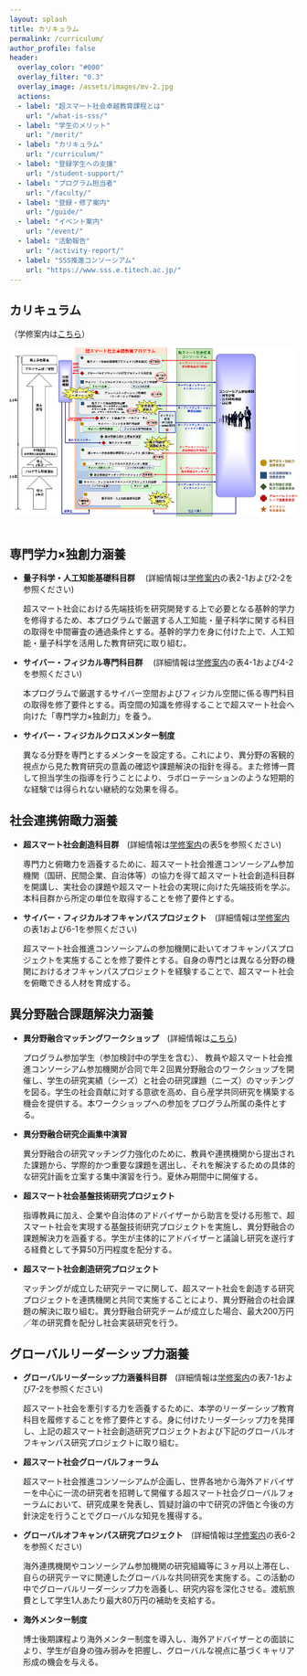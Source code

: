 ```yaml
---
layout: splash
title: カリキュラム
permalink: /curriculum/
author_profile: false
header:
  overlay_color: "#000"
  overlay_filter: "0.3"
  overlay_image: /assets/images/mv-2.jpg
  actions:
  - label: "超スマート社会卓越教育課程とは"
    url: "/what-is-sss/"
  - label: "学生のメリット"
    url: "/merit/"
  - label: "カリキュラム"
    url: "/curriculum/"
  - label: "登録学生への支援​"
    url: "/student-support/"
  - label: "プログラム担当者​"
    url: "/faculty/"
  - label: "登録・修了案内"
    url: "/guide/"
  - label: "イベント案内"
    url: "/event/"
  - label: "活動報告"
    url: "/activity-report/"
  - label: "SSS推進コンソーシアム"
    url: "https://www.sss.e.titech.ac.jp/"
---
```


## カリキュラム
（学修案内は[こちら](/doc/Guide_SSS.pdf)）

<div style="text-align:center"><img src="/assets/images/curriculum.png" /></div><br>

## 専門学力×独創力涵養

* **量子科学・人工知能基礎科目群** 　(詳細情報は[学修案内](/doc/Guide_SSS.pdf)の表2-1および2-2を参照ください)

  超スマート社会における先端技術を研究開発する上で必要となる基幹的学力を修得するため、本プログラムで厳選する人工知能・量子科学に関する科目の取得を中間審査の通過条件とする。基幹的学力を身に付けた上で、人工知能・量子科学を活用した教育研究に取り組む。

* **サイバー・フィジカル専門科目群** 　(詳細情報は[学修案内](/doc/Guide_SSS.pdf)の表4-1および4-2を参照ください)

  本プログラムで厳選するサイバー空間およびフィジカル空間に係る専門科目の取得を修了要件とする。両空間の知識を修得することで超スマート社会へ向けた「専門学力×独創力」を養う。

* **サイバー・フィジカルクロスメンター制度**

  異なる分野を専門とするメンターを設定する。これにより、異分野の客観的視点から見た教育研究の意義の確認や課題解決の指針を得る。また修博一貫して担当学生の指導を行うことにより、ラボローテーションのような短期的な経験では得られない継続的な効果を得る。

## 社会連携俯瞰力涵養

* **超スマート社会創造科目群**　(詳細情報は[学修案内](/doc/Guide_SSS.pdf)の表5を参照ください)

  専門力と俯瞰力を涵養するために、超スマート社会推進コンソーシアム参加機関（国研、民間企業、自治体等）の協力を得て超スマート社会創造科目群を開講し、実社会の課題や超スマート社会の実現に向けた先端技術を学ぶ。本科目群から所定の単位を取得することを修了要件とする。

* **サイバー・フィジカルオフキャンパスプロジェクト**　(詳細情報は[学修案内](/doc/Guide_SSS.pdf)の表1および6-1を参照ください)

  超スマート社会推進コンソーシアムの参加機関に赴いてオフキャンパスプロジェクトを実施することを修了要件とする。自身の専門とは異なる分野の機関におけるオフキャンパスプロジェクトを経験することで、超スマート社会を俯瞰できる人材を育成する。

## 異分野融合課題解決力涵養

* **異分野融合マッチングワークショップ**　(詳細情報は[こちら](https://www.sss.e.titech.ac.jp/event-sss-matching-ws-20191108/))

  プログラム参加学生（参加検討中の学生を含む）、 教員や超スマート社会推進コンソーシアム参加機関が合同で年２回異分野融合のワークショップを開催し、学生の研究実績（シーズ）と社会の研究課題（ニーズ）のマッチングを図る。学生の社会貢献に対する意欲を高め、自ら産学共同研究を構築する機会を提供する。本ワークショップへの参加をプログラム所属の条件とする。

* **異分野融合研究企画集中演習**

  異分野融合の研究マッチング力強化のために、教員や連携機関から提出された課題から、学際的かつ重要な課題を選出し、それを解決するための具体的な研究計画を立案する集中演習を行う。夏休み期間中に開催する。

* **超スマート社会基盤技術研究プロジェクト**

  指導教員に加え、企業や自治体のアドバイザーから助言を受ける形態で、超スマート社会を実現する基盤技術研究プロジェクトを実施し、異分野融合の課題解決力を涵養する。学生が主体的にアドバイザーと議論し研究を遂行する経費として予算50万円程度を配分する。

* **超スマート社会創造研究プロジェクト**

  マッチングが成立した研究テーマに関して、超スマート社会を創造する研究プロジェクトを連携機関と共同で実施することにより、異分野融合の社会課題の解決に取り組む。異分野融合研究チームが成立した場合、最大200万円／年の研究費を配分し社会実装研究を行う。

## グローバルリーダーシップ力涵養

* **グローバルリーダーシップ力涵養科目群**　(詳細情報は[学修案内](/doc/Guide_SSS.pdf)の表7-1および7-2を参照ください)

  超スマート社会を牽引する力を涵養するために、本学のリーダーシップ教育科目を履修することを修了要件とする。身に付けたリーダーシップ力を発揮し、上記の超スマート社会創造研究プロジェクトおよび下記のグローバルオフキャンパス研究プロジェクトに取り組む。

* **超スマート社会グローバルフォーラム**

  超スマート社会推進コンソーシアムが企画し、世界各地から海外アドバイザーを中心に一流の研究者を招聘して開催する超スマート社会グローバルフォーラムにおいて、研究成果を発表し、質疑討論の中で研究の評価と今後の方針決定を行うことでグローバルな知見を獲得する。

* **グローバルオフキャンパス研究プロジェクト**　(詳細情報は[学修案内](/doc/Guide_SSS.pdf)の表6-2を参照ください)

  海外連携機関やコンソーシアム参加機関の研究組織等に３ヶ月以上滞在し、自らの研究テーマに関連したグローバルな共同研究を実施する。この活動の中でグローバルリーダーシップ力を涵養し、研究内容を深化させる。渡航旅費として学生1人あたり最大80万円の補助を支給する。

* **海外メンター制度**

  博士後期課程より海外メンター制度を導入し、海外アドバイザーとの面談により、学生が自身の強み弱みを把握し、グローバルな視点に基づくキャリア形成の機会を与える。
